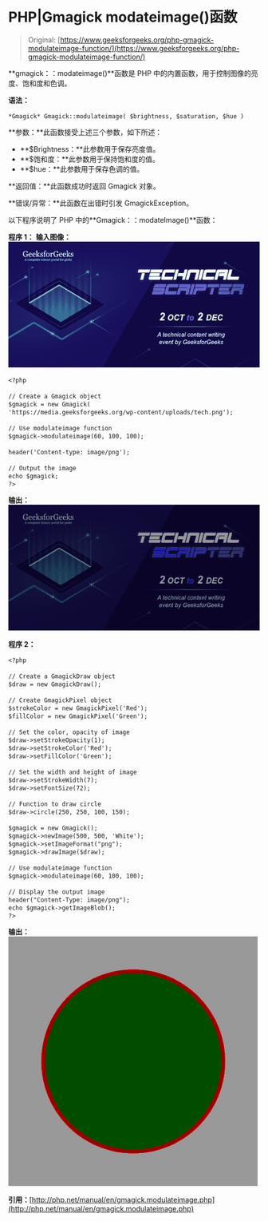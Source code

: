 # PHP|Gmagick modateimage()函数

> Original: [https://www.geeksforgeeks.org/php-gmagick-modulateimage-function/](https://www.geeksforgeeks.org/php-gmagick-modulateimage-function/)

**gmagick：：modateimage()**函数是 PHP 中的内置函数，用于控制图像的亮度、饱和度和色调。

**语法：**

```
*Gmagick* Gmagick::modulateimage( $brightness, $saturation, $hue )
```

**参数：**此函数接受上述三个参数，如下所述：

*   **$Brightness：**此参数用于保存亮度值。
*   **$饱和度：**此参数用于保持饱和度的值。
*   **$hue：**此参数用于保存色调的值。

**返回值：**此函数成功时返回 Gmagick 对象。

**错误/异常：**此函数在出错时引发 GmagickException。

以下程序说明了 PHP 中的**Gmagick：：modateImage()**函数：

**程序 1：**
**输入图像：**
![](img/88e955c2701e97341d552eba1b5adceb.png)

```
<?php 

// Create a Gmagick object 
$gmagick = new Gmagick(
'https://media.geeksforgeeks.org/wp-content/uploads/tech.png'); 

// Use modulateimage function 
$gmagick->modulateimage(60, 100, 100);

header('Content-type: image/png'); 

// Output the image 
echo $gmagick; 
?> 
```

**输出：**
![](img/49e3b6b2f34cbabd9ecf2c4a9445f894.png)

**程序 2：**

```
<?php 

// Create a GmagickDraw object 
$draw = new GmagickDraw(); 

// Create GmagickPixel object 
$strokeColor = new GmagickPixel('Red'); 
$fillColor = new GmagickPixel('Green'); 

// Set the color, opacity of image 
$draw->setStrokeOpacity(1); 
$draw->setStrokeColor('Red'); 
$draw->setFillColor('Green'); 

// Set the width and height of image 
$draw->setStrokeWidth(7); 
$draw->setFontSize(72); 

// Function to draw circle  
$draw->circle(250, 250, 100, 150); 

$gmagick = new Gmagick(); 
$gmagick->newImage(500, 500, 'White'); 
$gmagick->setImageFormat("png"); 
$gmagick->drawImage($draw); 

// Use modulateimage function 
$gmagick->modulateimage(60, 100, 100);

// Display the output image 
header("Content-Type: image/png"); 
echo $gmagick->getImageBlob(); 
?> 
```

**输出：**
![](img/2c9c56e436349404bf4d394f06520d70.png)

**引用：**[http://php.net/manual/en/gmagick.modulateimage.php](http://php.net/manual/en/gmagick.modulateimage.php)